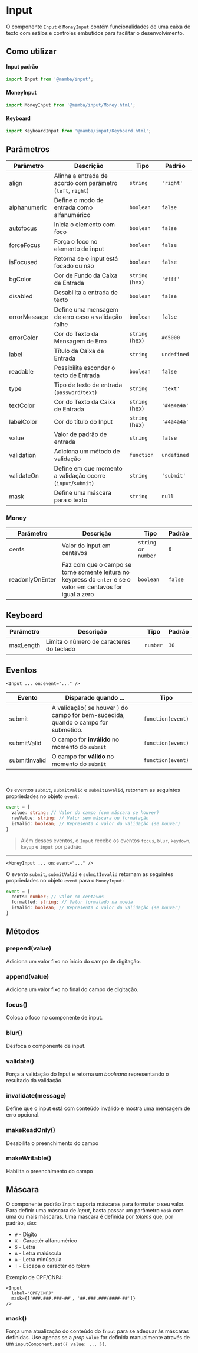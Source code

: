 # Input

O componente `Input` e `MoneyInput` contém funcionalidades de uma caixa de texto com estilos e controles embutidos para facilitar o desenvolvimento.

## Como utilizar

#### Input padrão

```js
import Input from '@mamba/input';
```

#### MoneyInput

```js
import MoneyInput from '@mamba/input/Money.html';
```

#### Keyboard

```js
import KeyboardInput from '@mamba/input/Keyboard.html';
```

## Parâmetros

| Parâmetro    | Descrição                                                   | Tipo           | Padrão      |
| ------------ | ----------------------------------------------------------- | -------------- | ----------- |
| align        | Alinha a entrada de acordo com parâmetro (`left`, `right`)  | `string`       | `'right'`   |
| alphanumeric | Define o modo de entrada como alfanumérico                  | `boolean`      | `false`     |
| autofocus    | Inicia o elemento com foco                                  | `boolean`      | `false`     |
| forceFocus   | Força o foco no elemento de input                           | `boolean`      | `false`     |
| isFocused    | Retorna se o input está focado ou não                       | `boolean`      | `false`     |
| bgColor      | Cor de Fundo da Caixa de Entrada                            | `string` (hex) | `'#fff'`    |
| disabled     | Desabilita a entrada de texto                               | `boolean`      | `false`     |
| errorMessage | Define uma mensagem de erro caso a validação falhe          | `boolean`      | `false`     |
| errorColor   | Cor do Texto da Mensagem de Erro                            | `string` (hex) | `#d5000`    |
| label        | Título da Caixa de Entrada                                  | `string`       | `undefined` |
| readable     | Possibilita esconder o texto de Entrada                     | `boolean`      | `false`     |
| type         | Tipo de texto de entrada (`password`/`text`)                | `string`       | `'text'`    |
| textColor    | Cor do Texto da Caixa de Entrada                            | `string` (hex) | `'#4a4a4a'` |
| labelColor   | Cor do título do Input                                      | `string` (hex) | `'#4a4a4a'` |
| value        | Valor de padrão de entrada                                  | `string`       | `false`     |
| validation   | Adiciona um método de validação                             | `function`     | `undefined` |
| validateOn   | Define em que momento a validação ocorre (`input`/`submit`) | `string`       | `'submit'`  |
| mask         | Define uma máscara para o texto                             | `string`       | `null`      |

### Money

| Parâmetro       | Descrição                                                                                                     | Tipo                 | Padrão  |
| --------------- | ------------------------------------------------------------------------------------------------------------- | -------------------- | ------- |
| cents           | Valor do input em centavos                                                                                    | `string` or `number` | `0`     |
| readonlyOnEnter | Faz com que o campo se torne somente leitura no keypress do `enter` e se o valor em centavos for igual a zero | `boolean`            | `false` |

## Keyboard

| Parâmetro    | Descrição                                                   | Tipo           | Padrão      |
| ------------ | ----------------------------------------------------------- | -------------- | ----------- |
| maxLength    | Limita o número de caracteres do teclado                    | `number`       | `30`        |

## Eventos

`<Input ... on:event="..." />`

| Evento        | Disparado quando ...                                                              | Tipo              |
| ------------- | --------------------------------------------------------------------------------- | ----------------- |
| submit        | A validação( se houver ) do campo for bem-sucedida, quando o campo for submetido. | `function(event)` |
| submitValid   | O campo for **inválido** no momento do `submit`                                   | `function(event)` |
| submitInvalid | O campo for **válido** no momento do `submit`                                     | `function(event)` |

<br/>

Os eventos `submit`, `submitValid` e `submitInvalid`, retornam as seguintes propriedades no objeto `event`:

```ts
event = {
  value: string; // Valor do campo (com máscara se houver)
  rawValue: string; // Valor sem máscara ou formatação
  isValid: boolean; // Representa o valor da validação (se houver)
}
```

> Além desses eventos, o `Input` recebe os eventos `focus`, `blur`, `keydown`, `keyup` e `input` por padrão.

---

`<MoneyInput ... on:event="..." />`

O evento `submit`, `submitValid` e `submitInvalid` retornam as seguintes propriedades no objeto `event` para o `MoneyInput`:

```ts
event = {
  cents: number; // Valor em centavos
  formatted: string; // Valor formatado na moeda
  isValid: boolean; // Representa o valor da validação (se houver)
}
```

## Métodos

### prepend(value)

Adiciona um valor fixo no ínicio do campo de digitação.

### append(value)

Adiciona um valor fixo no final do campo de digitação.

### focus()

Coloca o foco no componente de input.

### blur()

Desfoca o componente de input.

### validate()

Força a validação do Input e retorna um _booleano_ representando o resultado da validação.

### invalidate(message)

Define que o input está com conteúdo inválido e mostra uma mensagem de erro opcional.

### makeReadOnly()

Desabilita o preenchimento do campo

### makeWritable()

Habilita o preenchimento do campo

## Máscara

O componente padrão `Input` suporta máscaras para formatar o seu valor. Para definir uma máscara de _input_, basta passar um parâmetro `mask` com uma ou mais máscaras. Uma máscara é definida por _tokens_ que, por padrão, são:

- `#` - Dígito
- `X` - Caractér alfanumérico
- `S` - Letra
- `A` - Letra maiúscula
- `a` - Letra minúscula
- `!` - Escapa o caractér do _token_

Exemplo de CPF/CNPJ:

```
<Input
  label="CPF/CNPJ"
  mask={['###.###.###-##', '##.###.###/####-##']}
/>
```

### mask()

Força uma atualização do conteúdo do `Input` para se adequar às máscaras definidas. Use apenas se a _prop_ `value` for definida manualmente através de um `inputComponent.set({ value: ... })`.
